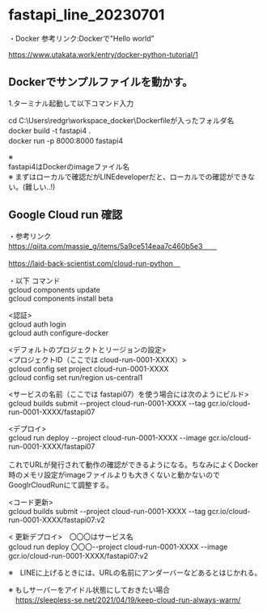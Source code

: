 # fastapi_line_20230701

・Docker 参考リンク:Dockerで"Hello world"


  https://www.utakata.work/entry/docker-python-tutorial/1


## Dockerでサンプルファイルを動かす。<br>

1.ターミナル起動して以下コマンド入力<br>

cd C:\Users\redgr\workspace_docker\Dockerfileが入ったフォルダ名　<br>
docker build -t fastapi4 .　<br>
docker run -p 8000:8000 fastapi4　 <br>

※ <br> fastapi4はDockerのimageファイル名　 <br>
※ まずはローカルで確認だがLINEdeveloperだと、ローカルでの確認ができない。(難しい..!)

## Google Cloud run 確認

・参考リンク<br>
https://qiita.com/massie_g/items/5a9ce514eaa7c460b5e3　　<br>

https://laid-back-scientist.com/cloud-run-python　<br>



・以下 コマンド<br>
gcloud components update<br>
gcloud components install beta <br>

<認証><br>
gcloud auth login<br>
gcloud auth configure-docker<br>

<デフォルトのプロジェクトとリージョンの設定><br>
<プロジェクトID（ここでは cloud-run-0001-XXXX）><br>
gcloud config set project cloud-run-0001-XXXX<br>
gcloud config set run/region us-central1<br>

<サービスの名前（ここでは fastapi07）を使う場合には次のようにビルド> <br>
gcloud builds submit --project  cloud-run-0001-XXXX --tag gcr.io/cloud-run-0001-XXXX/fastapi07<br>

<デプロイ> <br>
gcloud run deploy --project cloud-run-0001-XXXX --image gcr.io/cloud-run-0001-XXXX/fastapi07<br>
<br>
これでURLが発行されて動作の確認ができるようになる。ちなみによくDocker時のメモリ設定がimageファイルよりも大きくないと動かないのでGooglrCloudRunにて調整する。

<コード更新> <br>
gcloud builds submit --project cloud-run-0001-XXXX --tag gcr.io/cloud-run-0001-XXXX/fastapi07:v2<br>

< 更新デプロイ>　〇〇〇はサービス名 <br>
gcloud run deploy 〇〇〇--project cloud-run-0001-XXXX --image gcr.io/cloud-run-0001-XXXX/fastapi07:v2<br>


※　LINEに上げるときには、URLの名前にアンダーバーなどあるとはじかれる。<br>

※ もしサーバーをアイドル状態にしておきたい場合<br>
　https://sleepless-se.net/2021/04/19/keep-cloud-run-always-warm/

